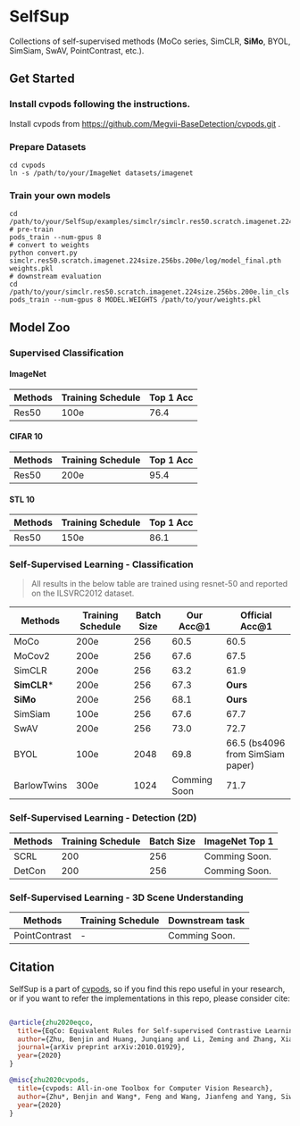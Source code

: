 # SelfSup

Collections of self-supervised methods (MoCo series, SimCLR, **SiMo**, BYOL, SimSiam, SwAV, PointContrast, etc.). 


## Get Started

### Install cvpods following the instructions.

Install cvpods from https://github.com/Megvii-BaseDetection/cvpods.git .

### Prepare Datasets

```shell
cd cvpods
ln -s /path/to/your/ImageNet datasets/imagenet
```

### Train your own models

```
cd /path/to/your/SelfSup/examples/simclr/simclr.res50.scratch.imagenet.224size.256bs.200e
# pre-train
pods_train --num-gpus 8
# convert to weights
python convert.py simclr.res50.scratch.imagenet.224size.256bs.200e/log/model_final.pth weights.pkl
# downstream evaluation
cd /path/to/your/simclr.res50.scratch.imagenet.224size.256bs.200e.lin_cls
pods_train --num-gpus 8 MODEL.WEIGHTS /path/to/your/weights.pkl

```

## Model Zoo

### Supervised Classification 

#### ImageNet
| Methods | Training Schedule | Top 1  Acc |
| ------- | ------ | ------------------ |
| Res50   | 100e    | 76.4               |

#### CIFAR 10
| Methods | Training Schedule | Top 1  Acc |
| ------- | ------ | ------------------ |
| Res50   | 200e    | 95.4              |

#### STL 10
| Methods | Training Schedule | Top 1  Acc |
| ------- | ------ | ------------------ |
| Res50   | 150e    | 86.1              |


### Self-Supervised Learning - Classification

> All results in the below table are trained using resnet-50 and reported on the ILSVRC2012 dataset.

| Methods       | Training Schedule | Batch Size | Our Acc@1 | Official Acc@1 |
| -------       | ------            | ---------- | --------- | -------------- |
| MoCo          | 200e              |     256    | 60.5      | 60.5           |
| MoCov2        | 200e              |     256    | 67.6      | 67.5           |
| SimCLR        | 200e              |     256    | 63.2      | 61.9           |
| **SimCLR***       | 200e              |     256    | 67.3      | **Ours**           |
| **SiMo**          | 200e              |     256    | 68.1      | **Ours**           |
| SimSiam       | 100e              |     256    | 67.6      | 67.7           |
| SwAV          | 200e              |     256    | 73.0      | 72.7           |
| BYOL          | 100e              |     2048   | 69.8      | 66.5 (bs4096 from SimSiam paper) |
| BarlowTwins   | 300e              |     1024   | Comming Soon| 71.7         |

### Self-Supervised Learning - Detection (2D)

| Methods | Training Schedule | Batch Size | ImageNet Top 1 |
| ------- | ------ | ---------- | ------------------ |
| SCRL    | 200    |     256    | Comming Soon.      | 
| DetCon    | 200    |     256    | Comming Soon.      |

### Self-Supervised Learning - 3D Scene Understanding

| Methods       | Training Schedule | Downstream task |
| ------------- | ----- | --------------- |
| PointContrast | -     | Comming Soon.   |


## Citation

SelfSup is a part of [cvpods](https://github.com/Megvii-BaseDetection/cvpods), so if you find this repo useful in your research, or if you want to refer the implementations in this repo, please consider cite:

```BibTeX

@article{zhu2020eqco,
  title={EqCo: Equivalent Rules for Self-supervised Contrastive Learning},
  author={Zhu, Benjin and Huang, Junqiang and Li, Zeming and Zhang, Xiangyu and Sun, Jian},
  journal={arXiv preprint arXiv:2010.01929},
  year={2020}
}

@misc{zhu2020cvpods,
  title={cvpods: All-in-one Toolbox for Computer Vision Research},
  author={Zhu*, Benjin and Wang*, Feng and Wang, Jianfeng and Yang, Siwei and Chen, Jianhu and Li, Zeming},
  year={2020}
}
```
